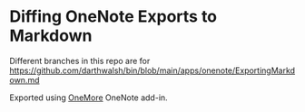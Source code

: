 # Diffing OneNote Exports to Markdown

Different branches in this repo are for https://github.com/darthwalsh/bin/blob/main/apps/onenote/ExportingMarkdown.md

Exported using [OneMore](https://onemoreaddin.com/commands/File%20Commands.htm) OneNote add-in.
